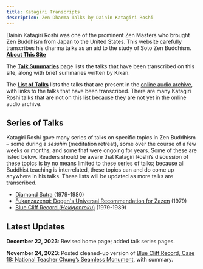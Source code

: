 ```yaml
---
title: Katagiri Transcripts
description: Zen Dharma Talks by Dainin Katagiri Roshi
---
```


Dainin Katagiri Roshi was one of the prominent Zen Masters who brought Zen Buddhism from Japan to the United States. This website carefully transcribes his dharma talks as an aid to the study of Soto Zen Buddhism. [**About This Site**](about)

The [**Talk Summaries**](summaries) page lists the talks that have been transcribed on this site, along with brief summaries written by Kikan.

The [**List of Talks**](list) lists the talks that are present in the [online audio archive](https://www.mnzencenter.org/audio-archive-project.html), with links to the talks that have been transcribed. There are many Katagiri Roshi talks that are not on this list because they are not yet in the online audio archive.

## Series of Talks

Katagiri Roshi gave many series of talks on specific topics in Zen Buddhism – some during a *sesshin* (meditation retreat), some over the course of a few weeks or months, and some that were ongoing for years. Some of these are listed below. Readers should be aware that Katagiri Roshi’s discussion of these topics is by no means limited to these series of talks; because all Buddhist teaching is interrelated, these topics can and do come up anywhere in his talks. These lists will be updated as more talks are transcribed.

- [Diamond Sutra](diamond-sutra) (1979-1980)
- [Fukanzazengi: Dogen's Universal Recommendation for Zazen](fukanzazengi) (1979)
- [Blue Cliff Record (*Hekiganroku*)](blue-cliff-record) (1979-1989)

## Latest Updates

**December 22, 2023**: Revised home page; added talk series pages. 

**November 24, 2023**: Posted cleaned-up version of [Blue Cliff Record, Case 18: National Teacher Chung’s Seamless Monument](1981-07-18-Blue-Cliff-Record-Case-18), with summary. 

